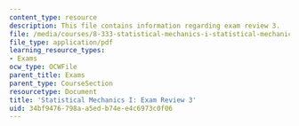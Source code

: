 ```yaml
---
content_type: resource
description: This file contains information regarding exam review 3.
file: /media/courses/8-333-statistical-mechanics-i-statistical-mechanics-of-particles-fall-2013/34bf9476798aa5edb74ee4c6973c0f06_MIT8_333F13_ExamReview3.pdf
file_type: application/pdf
learning_resource_types:
- Exams
ocw_type: OCWFile
parent_title: Exams
parent_type: CourseSection
resourcetype: Document
title: 'Statistical Mechanics I: Exam Review 3'
uid: 34bf9476-798a-a5ed-b74e-e4c6973c0f06
---
```

